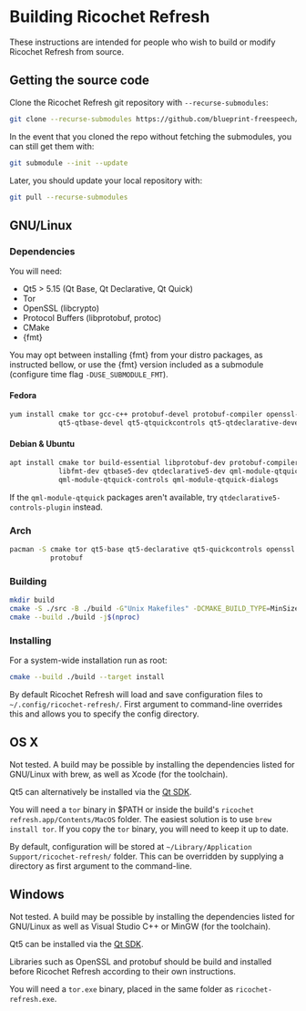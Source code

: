 # Building Ricochet Refresh

These instructions are intended for people who wish to build or modify Ricochet
Refresh from source.

## Getting the source code

Clone the Ricochet Refresh git repository with `--recurse-submodules`:
```sh
git clone --recurse-submodules https://github.com/blueprint-freespeech/ricochet-refresh.git
```

In the event that you cloned the repo without fetching the submodules, you can
still get them with:
```sh
git submodule --init --update
```

Later, you should update your local repository with:
```sh
git pull --recurse-submodules
```

## GNU/Linux

### Dependencies

You will need:
 * Qt5 > 5.15 (Qt Base, Qt Declarative, Qt Quick)
 * Tor
 * OpenSSL (libcrypto)
 * Protocol Buffers (libprotobuf, protoc)
 * CMake
 * {fmt}

You may opt between installing {fmt} from your distro packages, as instructed
bellow, or use the {fmt} version included as a submodule (configure time flag
`-DUSE_SUBMODULE_FMT`).

#### Fedora
```sh
yum install cmake tor gcc-c++ protobuf-devel protobuf-compiler openssl-devel fmt-devel \
            qt5-qtbase-devel qt5-qtquickcontrols qt5-qtdeclarative-devel
```

#### Debian & Ubuntu
```sh
apt install cmake tor build-essential libprotobuf-dev protobuf-compiler libssl-dev \
            libfmt-dev qtbase5-dev qtdeclarative5-dev qml-module-qtquick-layouts \
            qml-module-qtquick-controls qml-module-qtquick-dialogs
```

If the `qml-module-qtquick` packages aren't available, try `qtdeclarative5-controls-plugin` instead.

### Arch
```sh
pacman -S cmake tor qt5-base qt5-declarative qt5-quickcontrols openssl fmt \
          protobuf
```

### Building
```sh
mkdir build
cmake -S ./src -B ./build -G"Unix Makefiles" -DCMAKE_BUILD_TYPE=MinSizeRel -DRICOCHET_REFRESH_INSTALL_DESKTOP=ON
cmake --build ./build -j$(nproc)
```

### Installing
For a system-wide installation run as root:
```sh
cmake --build ./build --target install
```

By default Ricochet Refresh will load and save configuration files to
`~/.config/ricochet-refresh/`. First argument to command-line overrides this and
allows you to specify the config directory.

## OS X

Not tested. A build may be possible by installing the dependencies listed for
GNU/Linux with brew, as well as Xcode (for the toolchain).

Qt5 can alternatively be installed via the [Qt SDK](https://www.qt.io/download/).

You will need a `tor` binary in $PATH or inside the build's
`ricochet refresh.app/Contents/MacOS` folder. The easiest solution is to use
`brew install tor`. If you copy the `tor` binary, you will need to keep it up to
date.

By default, configuration will be stored at
`~/Library/Application Support/ricochet-refresh/` folder. This can be overridden
by supplying a directory as first argument to the command-line.

## Windows

Not tested. A build may be possible by installing the dependencies listed for
GNU/Linux as well as Visual Studio C++ or MinGW (for the toolchain).

Qt5 can be installed via the [Qt SDK](https://www.qt.io/download/).

Libraries such as OpenSSL and protobuf should be build and installed before
Ricochet Refresh according to their own instructions.

You will need a `tor.exe` binary, placed in the same folder as
`ricochet-refresh.exe`.
